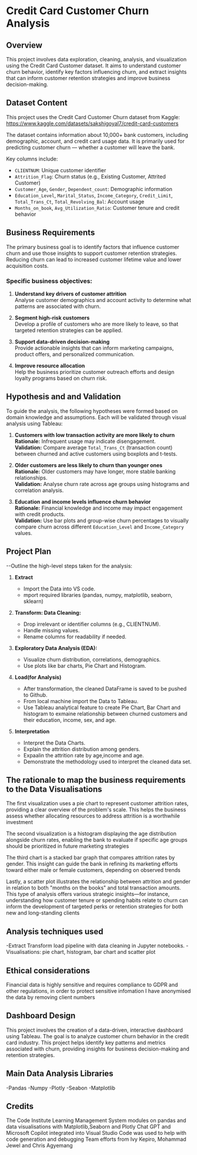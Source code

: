 # Credit Card Customer Churn Analysis

## Overview

This project involves data exploration, cleaning, analysis, and visualization using the Credit Card Customer dataset. It aims to understand customer churn behavior, identify key factors influencing churn, and extract insights that can inform customer retention strategies and improve business decision-making.

## Dataset Content

This project uses the Credit Card Customer Churn dataset from Kaggle:
https://www.kaggle.com/datasets/sakshigoyal7/credit-card-customers

The dataset contains information about 10,000+ bank customers, including demographic, account, and credit card usage data. It is primarily used for predicting customer churn — whether a customer will leave the bank.

Key columns include:
 - `CLIENTNUM`: Unique customer identifier
 - `Attrition_Flag`: Churn status (e.g., Existing Customer, Attrited Customer)
 - `Customer_Age`, `Gender`, `Dependent_count`: Demographic information
 - `Education_Level`, `Marital_Status`, `Income_Category`, `Credit_Limit`, `Total_Trans_Ct`, `Total_Revolving_Bal`: Account usage
 - `Months_on_book`, `Avg_Utilization_Ratio`: Customer tenure and credit behavior

## Business Requirements
The primary business goal is to identify factors that influence customer churn and use those insights to support customer retention strategies. Reducing churn can lead to increased customer lifetime value and lower acquisition costs.

### Specific business objectives:
1. **Understand key drivers of customer attrition**  
   Analyse customer demographics and account activity to determine what patterns are associated with churn.

2. **Segment high-risk customers**  
   Develop a profile of customers who are more likely to leave, so that targeted retention strategies can be applied.

3. **Support data-driven decision-making**  
   Provide actionable insights that can inform marketing campaigns, product offers, and personalized communication.

4. **Improve resource allocation**  
   Help the business prioritize customer outreach efforts and design loyalty programs based on churn risk.

## Hypothesis and and Validation
To guide the analysis, the following hypotheses were formed based on domain knowledge and assumptions. Each will be validated through visual analysis using Tableau:

1. **Customers with low transaction activity are more likely to churn**  
   **Rationale:** Infrequent usage may indicate disengagement.  
   **Validation:** Compare average `Total_Trans_Ct` (transaction count) between churned and active customers using boxplots and t-tests.

2. **Older customers are less likely to churn than younger ones**  
   **Rationale:** Older customers may have longer, more stable banking relationships.  
   **Validation:** Analyse churn rate across age groups using histograms and correlation analysis.

3. **Education and income levels influence churn behavior**  
   **Rationale:** Financial knowledge and income may impact engagement with credit products.  
   **Validation:** Use bar plots and group-wise churn percentages to visually compare churn across different `Education_Level` and `Income_Category` values.

## Project Plan

--Outline the high-level steps taken for the analysis: 

1. **Extract**

    * Import the Data into VS code.
    * mport required libraries (pandas, numpy, matplotlib, seaborn, sklearn)
 
 2. **Transform:  Data Cleaning:**

    * Drop irrelevant or identifier columns (e.g., CLIENTNUM).
    * Handle missing values.
    * Rename columns for readability if needed.
    
3. **Exploratory Data Analysis (EDA):**

   * Visualize churn distribution, correlations, demographics.
   * Use plots like bar charts, Pie Chart and Histogram.

4. **Load(for Analysis)**

   * After transformation, the cleaned DataFrame is saved to be pushed to Github.
   * From local machine import the Data to Tableau. 
   * Use Tableau analytical feature to create Pie Chart, Bar Chart and histogram to exmaine relationship between churned customers and their education, income, sex, and age.

5. **Interpretation**
   
    * Interpret the Data Charts. 
    * Explain  the attrition distribution among genders.
    * Expaalin  the attrition rate by age,income and age.
    * Demonstrate the methodology used to interpret the cleaned data set. 

## The rationale to map the business requirements to the Data Visualisations

The first visualization uses a pie chart to represent customer attrition rates, providing a clear overview of the problem's scale. This helps the business assess whether allocating resources to address attrition is a worthwhile investment

The second visualization is a histogram displaying the age distribution alongside churn rates, enabling the bank to evaluate if specific age groups should be prioritized in future marketing strategies

The third chart is a stacked bar graph that compares attrition rates by gender. This insight can guide the bank in refining its marketing efforts toward either male or female customers, depending on observed trends

Lastly, a scatter plot illustrates the relationship between attrition and gender in relation to both "months on the books" and total transaction amounts. This type of analysis offers various strategic insights—for instance, understanding how customer tenure or spending habits relate to churn can inform the development of targeted perks or retention strategies for both new and long-standing clients

## Analysis techniques used

-Extract Transform load pipeline with data cleaning in Jupyter notebooks.
-Visualisations: pie chart, histogram, bar chart and scatter plot

## Ethical considerations

Financial data is highly sensitive and requires compliance to GDPR and other regulations, in order to protect sensitive infomation I have anonymised the data by removing client numbers

## Dashboard Design

This project involves the creation of a data-driven, interactive dashboard using Tableau. The goal is to analyze customer churn behavior in the credit card industry. This project helps identify key patterns and metrics associated with churn, providing insights for business decision-making and retention strategies.


## Main Data Analysis Libraries

-Pandas
-Numpy
-Plotly
-Seabon
-Matplotlib

## Credits

The Code Institute Learning Management System modules on pandas and data visualisations with Matplotlib,Seaborn and Plotly
Chat GPT and Microsoft Copilot integrated into Visual Studio Code was used to help with code generation and debugging
Team efforts from Ivy Kepiro, Mohammad Jewel and Chris Agyemang

